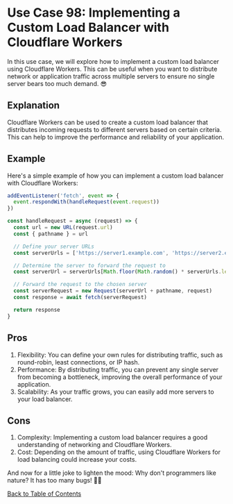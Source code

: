 # Use Case 98: Implementing a Custom Load Balancer with Cloudflare Workers

In this use case, we will explore how to implement a custom load balancer using Cloudflare Workers. This can be useful when you want to distribute network or application traffic across multiple servers to ensure no single server bears too much demand. 😎

## Explanation

Cloudflare Workers can be used to create a custom load balancer that distributes incoming requests to different servers based on certain criteria. This can help to improve the performance and reliability of your application. 

## Example

Here's a simple example of how you can implement a custom load balancer with Cloudflare Workers:

```javascript
addEventListener('fetch', event => {
  event.respondWith(handleRequest(event.request))
})

const handleRequest = async (request) => {
  const url = new URL(request.url)
  const { pathname } = url

  // Define your server URLs
  const serverUrls = ['https://server1.example.com', 'https://server2.example.com']

  // Determine the server to forward the request to
  const serverUrl = serverUrls[Math.floor(Math.random() * serverUrls.length)]

  // Forward the request to the chosen server
  const serverRequest = new Request(serverUrl + pathname, request)
  const response = await fetch(serverRequest)

  return response
}
```

## Pros

1. Flexibility: You can define your own rules for distributing traffic, such as round-robin, least connections, or IP hash.
2. Performance: By distributing traffic, you can prevent any single server from becoming a bottleneck, improving the overall performance of your application.
3. Scalability: As your traffic grows, you can easily add more servers to your load balancer.

## Cons

1. Complexity: Implementing a custom load balancer requires a good understanding of networking and Cloudflare Workers.
2. Cost: Depending on the amount of traffic, using Cloudflare Workers for load balancing could increase your costs.

And now for a little joke to lighten the mood: Why don't programmers like nature? It has too many bugs! 🐛😂

[Back to Table of Contents](./table_of_contents.md)